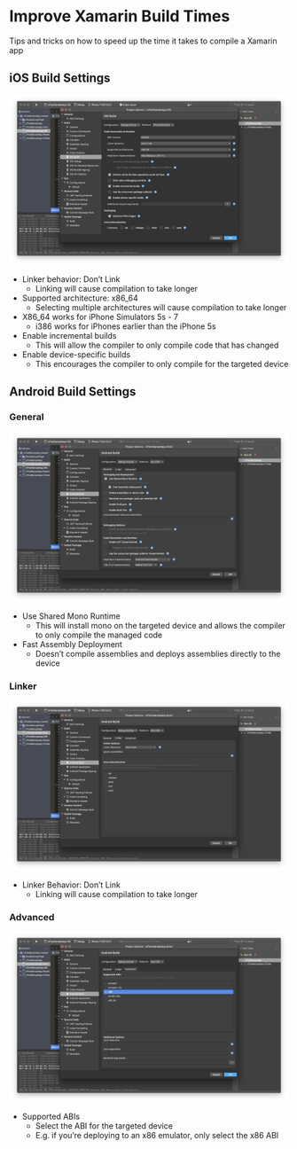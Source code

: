 # Improve Xamarin Build Times

Tips and tricks on how to speed up the time it takes to compile a Xamarin app

## iOS Build Settings

![iOS Build Settings](./Images/iOS_Build_Settings.png)

- Linker behavior: Don’t Link
  - Linking will cause compilation to take longer
- Supported architecture: x86_64
  - Selecting multiple architectures will cause compilation to take longer
- X86_64 works for iPhone Simulators 5s - 7
  - i386 works for iPhones earlier than the iPhone 5s
- Enable incremental builds
  - This will allow the compiler to only compile code that has changed
- Enable device-specific builds
  - This encourages the compiler to only compile for the targeted device

## Android Build Settings

### General

![iOS Build Settings](./Images/Android_Build_Settings_General.png)

- Use Shared Mono Runtime 
  - This will install mono on the targeted device and allows the compiler to only compile the managed code
- Fast Assembly Deployment
   - Doesn’t compile assemblies and deploys assemblies directly to the device


### Linker

![iOS Build Settings](./Images/Android_Build_Settings_Linker.png)

- Linker Behavior: Don’t Link
  - Linking will cause compilation to take longer


### Advanced
![Android Advanced Build Settings](./Images/Android_Build_Settings_Advanced.png)

- Supported ABIs
  - Select the ABI for the targeted device
  - E.g. if you’re deploying to an x86 emulator, only select the x86 ABI
